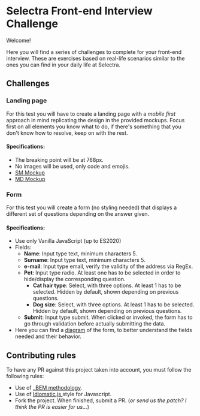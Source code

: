# Selectra Front-end Interview Challenge

Welcome!

Here you will find a series of challenges to complete for your front-end interview. These are exercises based on real-life scenarios similar to the ones you can find in your daily life at Selectra. 

## Challenges

### Landing page
For this test you will have to create a landing page with a _mobile first_ approach in mind replicating the design in the provided mockups. Focus first on all elements you know what to do, if there's something that you don't know how to resolve, keep on with the rest.
 

#### Specifications:

- The breaking point will be at 768px.
- No images will be used, only code and emojis. 
- [SM Mockup](./img/ex1-sm.png)
- [MD Mockup](./img/ex1-md.png)


### Form
For this test you will create a form (no styling needed) that displays a different set of questions depending on the answer given.

#### Specifications:
- Use only Vanilla JavaScript (up to ES2020)
- Fields:
  - **Name**: Input type text, minimum characters 5.
  - **Surname**: Input type text, minimum characters 5.
  - **e-mail**: Input type email, verify the validity of the address via RegEx.
  - **Pet**: Input type radio. At least one has to be selected in order to hide/display the corresponding question.
    - **Cat hair type**: Select, with three options. At least 1 has to be selected. Hidden by default, shown depending on previous questions.
    - **Dog size**: Select, with three options. At least 1 has to be selected. Hidden by default, shown depending on previous questions.
  - **Submit**: Input type submit. When clicked or invoked, the form has to go through validation before actually submitting the data. 
- Here you can find a [diagram](./img/ex2-form.jpg) of the form, to better understand the fields needed and their behavior.  


## Contributing rules
To have any PR against this project taken into account, you must follow the following rules:

- Use of [_BEM methodology](http://getbem.com/).
- Use of [Idiomatic.js ](https://github.com/rwaldron/idiomatic.js/) style for Javascript.
- Fork the project. When finished, submit a PR. (_or send us the patch? I think the PR is easier for us..._)
